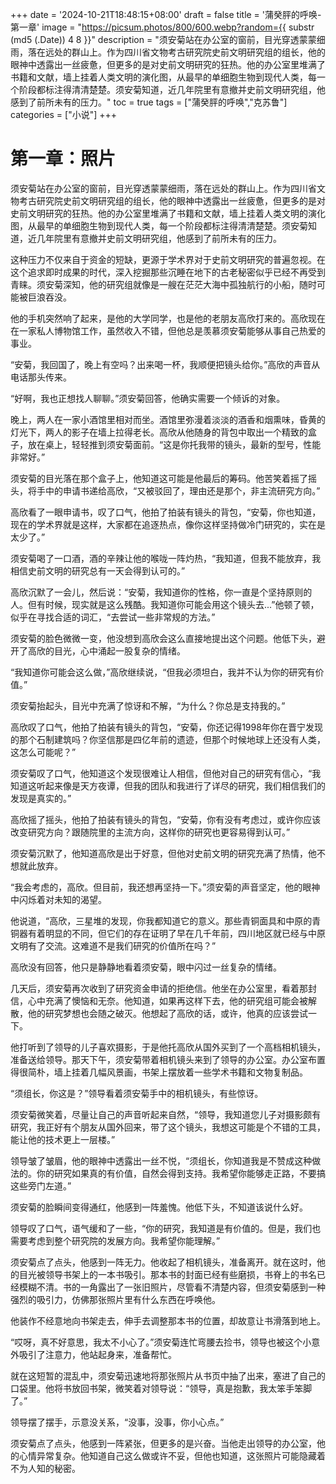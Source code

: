 +++
date = '2024-10-21T18:48:15+08:00'
draft = false
title = '蒲癸胓的呼唤-第一章'
image = "https://picsum.photos/800/600.webp?random={{ substr (md5 (.Date)) 4 8 }}"
description = "须安菊站在办公室的窗前，目光穿透蒙蒙细雨，落在远处的群山上。作为四川省文物考古研究院史前文明研究组的组长，他的眼神中透露出一丝疲惫，但更多的是对史前文明研究的狂热。他的办公室里堆满了书籍和文献，墙上挂着人类文明的演化图，从最早的单细胞生物到现代人类，每一个阶段都标注得清清楚楚。须安菊知道，近几年院里有意撤并史前文明研究组，他感到了前所未有的压力。"
toc = true
tags = ["蒲癸胓的呼唤","克苏鲁"]
categories = ["小说"]
+++

# 第一章：照片

须安菊站在办公室的窗前，目光穿透蒙蒙细雨，落在远处的群山上。作为四川省文物考古研究院史前文明研究组的组长，他的眼神中透露出一丝疲惫，但更多的是对史前文明研究的狂热。他的办公室里堆满了书籍和文献，墙上挂着人类文明的演化图，从最早的单细胞生物到现代人类，每一个阶段都标注得清清楚楚。须安菊知道，近几年院里有意撤并史前文明研究组，他感到了前所未有的压力。

这种压力不仅来自于资金的短缺，更源于学术界对于史前文明研究的普遍忽视。在这个追求即时成果的时代，深入挖掘那些沉睡在地下的古老秘密似乎已经不再受到青睐。须安菊深知，他的研究组就像是一艘在茫茫大海中孤独航行的小船，随时可能被巨浪吞没。

他的手机突然响了起来，是他的大学同学，也是他的老朋友高欣打来的。高欣现在在一家私人博物馆工作，虽然收入不错，但他总是羡慕须安菊能够从事自己热爱的事业。

“安菊，我回国了，晚上有空吗？出来喝一杯，我顺便把镜头给你。”高欣的声音从电话那头传来。

“好啊，我也正想找人聊聊。”须安菊回答，他确实需要一个倾诉的对象。

晚上，两人在一家小酒馆里相对而坐。酒馆里弥漫着淡淡的酒香和烟熏味，昏黄的灯光下，两人的影子在墙上拉得老长。高欣从他随身的背包中取出一个精致的盒子，放在桌上，轻轻推到须安菊面前。“这是你托我带的镜头，最新的型号，性能非常好。”

须安菊的目光落在那个盒子上，他知道这可能是他最后的筹码。他苦笑着摇了摇头，将手中的申请书递给高欣，“又被驳回了，理由还是那个，非主流研究方向。”

高欣看了一眼申请书，叹了口气，他拍了拍装有镜头的背包，“安菊，你也知道，现在的学术界就是这样，大家都在追逐热点，像你这样坚持做冷门研究的，实在是太少了。”

须安菊喝了一口酒，酒的辛辣让他的喉咙一阵灼热，“我知道，但我不能放弃，我相信史前文明的研究总有一天会得到认可的。”

高欣沉默了一会儿，然后说：“安菊，我知道你的性格，你一直是个坚持原则的人。但有时候，现实就是这么残酷。我知道你可能会用这个镜头去...”他顿了顿，似乎在寻找合适的词汇，“去尝试一些非常规的方法。”

须安菊的脸色微微一变，他没想到高欣会这么直接地提出这个问题。他低下头，避开了高欣的目光，心中涌起一股复杂的情绪。

“我知道你可能会这么做，”高欣继续说，“但我必须坦白，我并不认为你的研究有价值。”

须安菊抬起头，目光中充满了惊讶和不解，“为什么？你总是支持我的。”

高欣叹了口气，他拍了拍装有镜头的背包，“安菊，你还记得1998年你在晋宁发现的那个石制建筑吗？你坚信那是四亿年前的遗迹，但那个时候地球上还没有人类，这怎么可能呢？”

须安菊叹了口气，他知道这个发现很难让人相信，但他对自己的研究有信心，“我知道这听起来像是天方夜谭，但我的团队和我进行了详尽的研究，我们相信我们的发现是真实的。”

高欣摇了摇头，他拍了拍装有镜头的背包，“安菊，你有没有考虑过，或许你应该改变研究方向？跟随院里的主流方向，这样你的研究也更容易得到认可。”

须安菊沉默了，他知道高欣是出于好意，但他对史前文明的研究充满了热情，他不想就此放弃。

“我会考虑的，高欣。但目前，我还想再坚持一下。”须安菊的声音坚定，他的眼神中闪烁着对未知的渴望。

他说道，“高欣，三星堆的发现，你我都知道它的意义。那些青铜面具和中原的青铜器有着明显的不同，但它们的存在证明了早在几千年前，四川地区就已经与中原文明有了交流。这难道不是我们研究的价值所在吗？”

高欣没有回答，他只是静静地看着须安菊，眼中闪过一丝复杂的情绪。

几天后，须安菊再次收到了研究资金申请的拒绝信。他坐在办公室里，看着那封信，心中充满了懊恼和无奈。他知道，如果再这样下去，他的研究组可能会被解散，他的研究梦想也会随之破灭。他想起了高欣的话，或许，他真的应该尝试一下。

他打听到了领导的儿子喜欢摄影，于是他托高欣从国外买到了一个高档相机镜头，准备送给领导。那天下午，须安菊带着相机镜头来到了领导的办公室。办公室布置得很简朴，墙上挂着几幅风景画，书架上摆放着一些学术书籍和文物复制品。

“须组长，你这是？”领导看着须安菊手中的相机镜头，有些惊讶。

须安菊微笑着，尽量让自己的声音听起来自然，“领导，我知道您儿子对摄影颇有研究，我正好有个朋友从国外回来，带了这个镜头，我想这可能是个不错的工具，能让他的技术更上一层楼。”

领导皱了皱眉，他的眼神中透露出一丝不悦，“须组长，你知道我是不赞成这种做法的。你的研究如果真的有价值，自然会得到支持。我希望你能够走正路，不要搞这些旁门左道。”

须安菊的脸瞬间变得通红，他感到一阵羞愧。他低下头，不知道该说什么好。

领导叹了口气，语气缓和了一些，“你的研究，我知道是有价值的。但是，我们也需要考虑到整个研究院的发展方向。我希望你能理解。”

须安菊点了点头，他感到一阵无力。他收起了相机镜头，准备离开。就在这时，他的目光被领导书架上的一本书吸引。那本书的封面已经有些磨损，书脊上的书名已经模糊不清。书的一角露出了一张旧照片，尽管看不清楚内容，但须安菊感到一种强烈的吸引力，仿佛那张照片里有什么东西在呼唤他。

他装作不经意地向书架走去，伸手去调整那本书的位置，却故意让书滑落到地上。

“哎呀，真不好意思，我太不小心了。”须安菊连忙弯腰去捡书，领导也被这个小意外吸引了注意力，他站起身来，准备帮忙。

就在这短暂的混乱中，须安菊迅速地将那张照片从书页中抽了出来，塞进了自己的口袋里。他将书放回书架，微笑着对领导说：“领导，真是抱歉，我太笨手笨脚了。”

领导摆了摆手，示意没关系，“没事，没事，你小心点。”

须安菊点了点头，他感到一阵紧张，但更多的是兴奋。当他走出领导的办公室，他的心情异常复杂。他知道自己这么做或许不妥，但他也知道，这张照片可能隐藏着不为人知的秘密。
 

